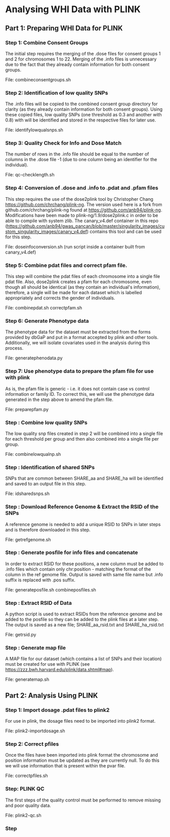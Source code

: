 # Analysing WHI Data with PLINK

## Part 1: Preparing WHI Data for PLINK 

### Step 1: Combine Consent Groups

The initial step requires the merging of the .dose files for consent groups 1 and 2 for chromosomes 1 to 22. Merging of the .info files is unnecessary due to the fact that they already contain
information for both consent groups.


File: combineconsentgroups.sh

### Step 2: Identification of low quality SNPs

The .info files will be copied to the combined consent group directory for clarity (as they already contain information for both consent groups). 
Using these copied files, low quality SNPs (one threshold as 0.3 and another with 0.8) with will be identified and stored in the respective files for later use.


File: identifylowqualsnps.sh

### Step 3: Quality Check for Info and Dose Match

The number of rows in the .info file should be equal to the number of columns in the .dose file -1 (due to one column being an identifier for the individual).

File: qc-checklength.sh

### Step 4: Conversion of .dose and .info to .pdat and .pfam files

This step requires the use of the dose2plink tool by Christopher Chang https://github.com/chrchang/plink-ng. The version used here is a fork from github.com/chrchang/plink-ng found at
https://github.com/anb94/plink-ng. Modifications have been made to plink-ng/1.9/dose2plink.c in order to be able to compile with system zlib. The canary_v4.def container in this repo 
(https://github.com/anb94/gwas_pancan/blob/master/singularity_images/custom_singularity_images/canary_v4.def) contains this tool and can be used for this step.


File: doseinfoconversion.sh (run script inside a container built from canary_v4.def)

### Step 5: Combine pdat files and correct pfam file.

This step will combine the pdat files of each chromosome into a single file pdat file. Also, dose2plink creates a pfam for each chromosome, even though all should be identical (as they
contain an individual's information), therefore, a single will be made for each dataset which is labelled appropriately and corrects the gender of individuals.


File: combinepdat.sh correctpfam.sh

### Step 6: Generate Phenotype data

The phenotype data for the dataset must be extracted from the forms provided by dbGaP and put in a format accepted by plink and other tools. Additionally, we will isolate covariates
used in the analysis during this process.


File: generatephenodata.py

### Step 7: Use phenotype data to prepare the pfam file for use with plink

As is, the pfam file is generic - i.e. it does not contain case vs control information or family ID. To correct this, we will use the phenotype data generated in the step above to
amend the pfam file.


File: preparepfam.py

### Step : Combine low quality SNPs

The low quality snp files created in step 2 will be combined into a single file for each threshold per group and then also combined into a single file per group.


File: combinelowqualnp.sh

### Step : Identification of shared SNPs

SNPs that are common between SHARE_aa and SHARE_ha will be identified and saved to an output file in this step.


File: idsharedsnps.sh

### Step : Download Reference Genome & Extract the RSID of the SNPs

A reference genome is needed to add a unique RSID to SNPs in later steps and is therefore downloaded in this step. 


File: getrefgenome.sh

### Step : Generate posfile for info files and concatenate

In order to extract RSID for these positions, a new column must be added to .info files which contain only chr:position - matching the format of the column in the ref genome file.
Output is saved with same file name but .info suffix is replaced with .pos suffix.


File: generateposfile.sh combineposfiles.sh

### Step : Extract RSID of Data

A python script is used to extract RSIDs from the reference genome and be added to the posfile so they can be added to the plink files at a later step. The output is saved as a new
file; SHARE_aa_rsid.txt and SHARE_ha_rsid.txt


File: getrsid.py

### Step : Generate map file

A MAP file for our dataset (which contains a list of SNPs and their location) must be created for use with PLINK (see https://zzz.bwh.harvard.edu/plink/data.shtml#map).


File: generatemap.sh


## Part 2: Analysis Using PLINK

### Step 1: Import dosage .pdat files to plink2

For use in plink, the dosage files need to be imported into plink2 format.


File: plink2-importdosage.sh

### Step 2: Correct pfiles

Once the files have been imported into plink format the chromosome and position information must be updated as they are currently null. To do this we will use information that is
present within the pvar file.


File: correctpfiles.sh

### Step: PLINK QC

The first steps of the quality control must be performed to remove missing and poor quality data.


File: plink2-qc.sh 

### Step